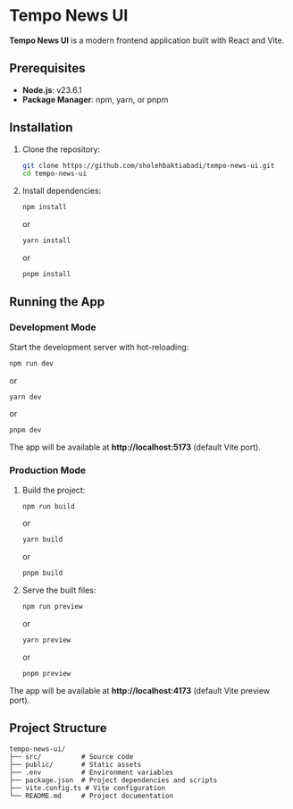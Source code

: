 # Tempo News UI

**Tempo News UI** is a modern frontend application built with React and Vite.

## Prerequisites

- **Node.js**: v23.6.1
- **Package Manager**: npm, yarn, or pnpm

## Installation

1. Clone the repository:
   ```sh
   git clone https://github.com/sholehbaktiabadi/tempo-news-ui.git
   cd tempo-news-ui
   ```

2. Install dependencies:
   ```sh
   npm install
   ```
   or
   ```sh
   yarn install
   ```
   or
   ```sh
   pnpm install
   ```

## Running the App

### Development Mode

Start the development server with hot-reloading:
```sh
npm run dev
```
or
```sh
yarn dev
```
or
```sh
pnpm dev
```

The app will be available at **http://localhost:5173** (default Vite port).

### Production Mode

1. Build the project:
   ```sh
   npm run build
   ```
   or
   ```sh
   yarn build
   ```
   or
   ```sh
   pnpm build
   ```

2. Serve the built files:
   ```sh
   npm run preview
   ```
   or
   ```sh
   yarn preview
   ```
   or
   ```sh
   pnpm preview
   ```

The app will be available at **http://localhost:4173** (default Vite preview port).

## Project Structure
```
tempo-news-ui/
├── src/          # Source code
├── public/       # Static assets
├── .env          # Environment variables
├── package.json  # Project dependencies and scripts
├── vite.config.ts # Vite configuration
└── README.md     # Project documentation
```